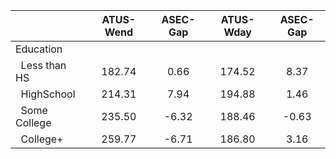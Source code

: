 
|                      |    ATUS-Wend |     ASEC-Gap |    ATUS-Wday |     ASEC-Gap |
| -------------------- | :----------: | :----------: | :----------: | :----------: |
| Education            |              |              |              |              |
| &nbsp;&nbsp;Less than HS |       182.74 |         0.66 |       174.52 |         8.37 |
| &nbsp;&nbsp;HighSchool |       214.31 |         7.94 |       194.88 |         1.46 |
| &nbsp;&nbsp;Some College |       235.50 |        -6.32 |       188.46 |        -0.63 |
| &nbsp;&nbsp;College+ |       259.77 |        -6.71 |       186.80 |         3.16 |

